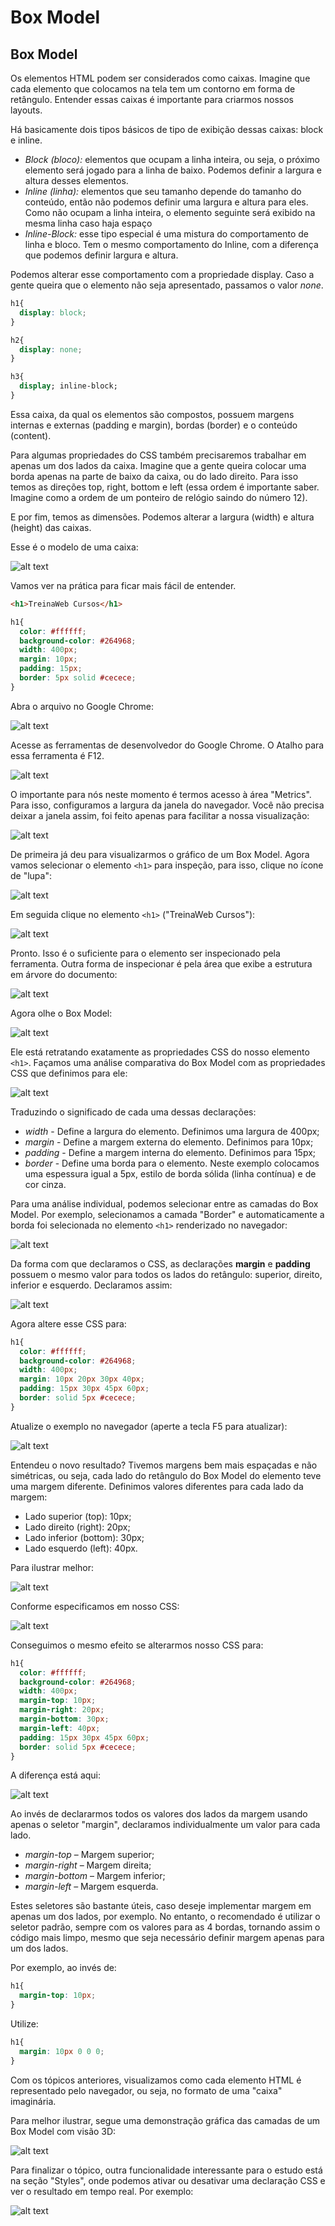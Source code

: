 # Box Model
 
## Box Model
Os elementos HTML podem ser considerados como caixas. Imagine que cada elemento que colocamos na tela tem um contorno em forma de retângulo. Entender essas caixas é importante para criarmos nossos layouts.

Há basicamente dois tipos básicos de tipo de exibição dessas caixas: block e inline.

+ *Block (bloco):* elementos que ocupam a linha inteira, ou seja, o próximo elemento será jogado para a linha de baixo. Podemos definir a largura e altura desses elementos.
+ *Inline (linha):* elementos que seu tamanho depende do tamanho do conteúdo, então não podemos definir uma largura e altura para eles. Como não ocupam a linha inteira, o elemento seguinte será exibido na mesma linha caso haja espaço
+ *Inline-Block:* esse tipo especial é uma mistura do comportamento de linha e bloco. Tem o mesmo comportamento do Inline, com a diferença que podemos definir largura e altura.

Podemos alterar esse comportamento com a propriedade display. Caso a gente queira que o elemento não seja apresentado, passamos o valor *none*.

```css
h1{
  display: block;
}

h2{
  display: none;
}

h3{
  display; inline-block;
}
```

Essa caixa, da qual os elementos são compostos, possuem margens internas e externas (padding e margin), bordas (border) e o conteúdo (content).

Para algumas propriedades do CSS também precisaremos trabalhar em apenas um dos lados da caixa. Imagine que a gente queira colocar uma borda apenas na parte de baixo da caixa, ou do lado direito. Para isso temos as direções top, right, bottom e left (essa ordem é importante saber. Imagine como a ordem de um ponteiro de relógio saindo do número 12).

E por fim, temos as dimensões. Podemos alterar a largura (width) e altura (height) das caixas.

Esse é o modelo de uma caixa:

![alt text](./img/aula15/1.png " ")

Vamos ver na prática para ficar mais fácil de entender.

```html
<h1>TreinaWeb Cursos</h1>
```

```css
h1{
  color: #ffffff;
  background-color: #264968;
  width: 400px;
  margin: 10px;
  padding: 15px;
  border: 5px solid #cecece;
}
```

Abra o arquivo no Google Chrome:


![alt text](./img/aula15/2.png " ")

Acesse as ferramentas de desenvolvedor do Google Chrome. O Atalho para essa ferramenta é F12.

![alt text](./img/aula15/3.png " ")

O importante para nós neste momento é termos acesso à área "Metrics". Para isso, configuramos a largura da janela do navegador. Você não precisa deixar a janela assim, foi feito apenas para facilitar a nossa visualização:

![alt text](./img/aula15/4.png " ")

De primeira já deu para visualizarmos o gráfico de um Box Model. Agora vamos selecionar o elemento `<h1>` para inspeção, para isso, clique no ícone de "lupa":

![alt text](./img/aula15/5.png " ")

Em seguida clique no elemento `<h1>` ("TreinaWeb Cursos"):

![alt text](./img/aula15/6.png " ")

Pronto. Isso é o suficiente para o elemento ser inspecionado pela ferramenta. Outra forma de inspecionar é pela área que exibe a estrutura em árvore do documento:

![alt text](./img/aula15/7.png " ")

Agora olhe o Box Model:

![alt text](./img/aula15/8.png " ")

Ele está retratando exatamente as propriedades CSS do nosso elemento `<h1>`. Façamos uma análise comparativa do Box Model com as propriedades CSS que definimos para ele:

![alt text](./img/aula15/9.png " ")

Traduzindo o significado de cada uma dessas declarações:

+ *width* - Define a largura do elemento. Definimos uma largura de 400px;
+ *margin* - Define a margem externa do elemento. Definimos para 10px;
+ *padding* - Define a margem interna do elemento. Definimos para 15px;
+ *border* - Define uma borda para o elemento. Neste exemplo colocamos uma espessura igual a 5px, estilo de borda sólida (linha contínua) e de cor cinza.

Para uma análise individual, podemos selecionar entre as camadas do Box Model. Por exemplo, selecionamos a camada "Border" e automaticamente a borda foi selecionada no elemento `<h1>` renderizado no navegador:

![alt text](./img/aula15/10.png " ")

Da forma com que declaramos o CSS, as declarações **margin** e **padding** possuem o mesmo valor para todos os lados do retângulo: superior, direito, inferior e esquerdo. Declaramos assim:

![alt text](./img/aula15/11.png " ")

Agora altere esse CSS para:

```css
h1{
  color: #ffffff;
  background-color: #264968;
  width: 400px;
  margin: 10px 20px 30px 40px;
  padding: 15px 30px 45px 60px;
  border: solid 5px #cecece;
}
```

Atualize o exemplo no navegador (aperte a tecla F5 para atualizar):

![alt text](./img/aula15/12.png " ")

Entendeu o novo resultado? Tivemos margens bem mais espaçadas e não simétricas, ou seja, cada lado do retângulo do Box Model do elemento teve uma margem diferente. Definimos valores diferentes para cada lado da margem:

+ Lado superior (top): 10px;
+ Lado direito (right): 20px;
+ Lado inferior (bottom): 30px;
+ Lado esquerdo (left): 40px.

Para ilustrar melhor:

![alt text](./img/aula15/13.png " ")

Conforme especificamos em nosso CSS:

![alt text](./img/aula15/14.png " ")

Conseguimos o mesmo efeito se alterarmos nosso CSS para:

```css
h1{
  color: #ffffff;
  background-color: #264968;
  width: 400px;
  margin-top: 10px;
  margin-right: 20px;
  margin-bottom: 30px;
  margin-left: 40px;
  padding: 15px 30px 45px 60px;
  border: solid 5px #cecece;
}
```

A diferença está aqui:

![alt text](./img/aula15/15.png " ")

Ao invés de declararmos todos os valores dos lados da margem usando apenas o seletor "margin", declaramos individualmente um valor para cada lado.

+ *margin-top* – Margem superior;
+ *margin-right* – Margem direita;
+ *margin-bottom* – Margem inferior;
+ *margin-left* – Margem esquerda.

Estes seletores são bastante úteis, caso deseje implementar margem em apenas um dos lados, por exemplo. No entanto, o recomendado é utilizar o seletor padrão, sempre com os valores para as 4 bordas, tornando assim o código mais limpo, mesmo que seja necessário definir margem apenas para um dos lados.

Por exemplo, ao invés de:

```css
h1{
  margin-top: 10px;
}
```

Utilize:


```css
h1{
  margin: 10px 0 0 0;
}
```

Com os tópicos anteriores, visualizamos como cada elemento HTML é representado pelo navegador, ou seja, no formato de uma "caixa" imaginária.

Para melhor ilustrar, segue uma demonstração gráfica das camadas de um Box Model com visão 3D:

![alt text](./img/aula15/16.png " ")

Para finalizar o tópico, outra funcionalidade interessante para o estudo está na seção "Styles", onde podemos ativar ou desativar uma declaração CSS e ver o resultado em tempo real. Por exemplo:

![alt text](./img/aula15/17.png " ")

```css
```

```css
```

```css
```